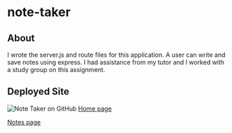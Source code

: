 # note-taker

## About

I wrote the server.js and route files for this application. A user can write and save notes using express. I had assistance from my tutor and I worked with a study group on this assignment. 

## Deployed Site

![Note Taker on GitHub]()
[Home page](./public/assets/images/screenshot1.png)

[Notes page](./public/assets/images/screenshot2.png)

